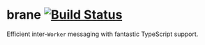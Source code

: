# brane [![Build Status](https://github.com/benjamn/brane/workflows/CI/badge.svg)](https://github.com/benjamn/brane/workflows/CI)

Efficient inter-`Worker` messaging with fantastic TypeScript support.
